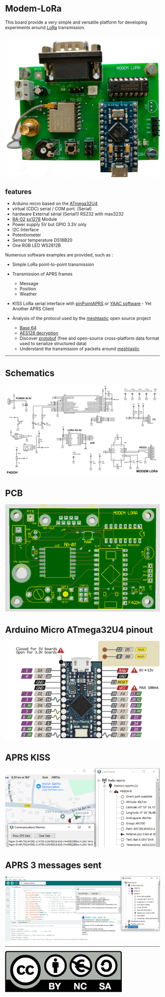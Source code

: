 # Modem-LoRa

This board provide a very simple and versatile platform for developing experiments around [LoRa](https://en.wikipedia.org/wiki/LoRa) transmission.

![modem](images/modem.jpg "modem")
---
## features

- Arduino micro based on the [ATmega32U4](https://www.microchip.com/en-us/product/atmega32u4)
- virtual (CDC) serial / COM port. (Serial)
- hardware External sérial (Serial1) RS232 with max3232
- [RA-02](https://www.e-gizmo.net/oc/kits%20documents/LORA%20Module%20RA-02%20V.1/LORA%20rev2.pdf)  [sx1278](https://www.semtech.fr/products/wireless-rf/lora-connect/sx1278) Module
- Power supply 5V but GPIO 3.3V only
- I2C Interface
- Potentiometer
- Sensor temperature DS18B20
- One RGB LED WS2812B

Numerous software examples are provided, such as :

- Simple LoRa point-to-point transmission
- Transmission of APRS frames 
	- Message
	- Position
	- Weather
- KISS LoRa serial interface with [pinPointAPRS](https://www.pinpointaprs.com/) or [YAAC software](https://themodernham.com/aprs-on-linux-with-yaac-yet-another-aprs-client-and-direwolf/) - Yet Another APRS Client

- Analysis of the protocol used by the [meshtastic](https://meshtastic.org/) open source project
	- [Base 64](https://en.wikipedia.org/wiki/Base64)
	- [AES128 decryption](https://en.wikipedia.org/wiki/Advanced_Encryption_Standard)
	- Discover [protobuf](https://en.wikipedia.org/wiki/Protocol_Buffers) (free and open-source cross-platform data format used to serialize structured data)
	- Understand the transmission of packets around [meshtastic](https://meshtastic.org/docs/overview/mesh-algo/)
---
# Schematics
![sch](schematics/modemLora.png "sch")

# PCB
![pcb](images/pcb.png "pcb")

# Arduino Micro ATmega32U4 pinout
![pinout](images/micro-pinout.png "pinout")

# APRS KISS

![kiss](images/pinPointAPRS_KISS.png "kiss")

# APRS 3 messages sent

![aprs](images/pinPointAPRS_3Keys.png "aprs")

---
![license](images/ccbyncsa.png "license")






